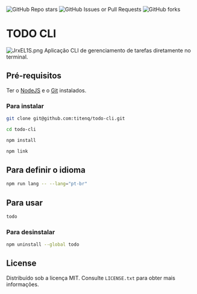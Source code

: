![GitHub Repo stars](https://img.shields.io/github/stars/titenq/todo-cli)
![GitHub Issues or Pull Requests](https://img.shields.io/github/issues/titenq/todo-cli)
![GitHub forks](https://img.shields.io/github/forks/titenq/todo-cli)


# TODO CLI
![JrxEL1S.png](https://iili.io/JrxEL1S.png)
Aplicação CLI de gerenciamento de tarefas diretamente no terminal.

## Pré-requisitos
Ter o [NodeJS](https://nodejs.org/) e o [Git](https://git-scm.com/) instalados.

### Para instalar
```bash
git clone git@github.com:titenq/todo-cli.git
```

```bash
cd todo-cli
```

```bash
npm install
```

```bash
npm link
```

## Para definir o idioma
```bash
npm run lang -- --lang="pt-br"
```

## Para usar
```bash
todo
```

### Para desinstalar
```bash
npm uninstall --global todo
```
## License
Distribuído sob a licença MIT. Consulte `LICENSE.txt` para obter mais informações.

